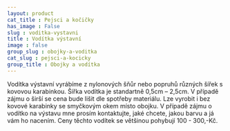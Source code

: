 ```yaml
---
layout: product
cat_title : Pejsci a kočičky
has_image : False
slug : voditka-vystavni
title : Vodítka výstavní
image : false
group_slug : obojky-a-voditka
cat_slug : pejsci-a-kocicky
group_title : Obojky a vodítka
---
```


Vodítka výstavní vyrábíme z nylonových šňůr nebo popruhů různých šířek s kovovou karabinkou. Šířka vodítka je standartně 0,5cm – 2,5cm. V případě zájmu o širší se cena bude lišit dle spotřeby materiálu. Lze vyrobit i bez kovové karabinky se smyčkovým okem místo obojku. V případě zájmu o vodítko na výstavu mne prosím kontaktujte, jaké chcete, jakou barvu a já vám ho nacením. Ceny těchto vodítek se většinou pohybují 100 - 300,-Kč.


